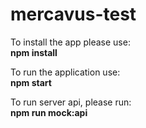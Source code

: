 # mercavus-test

To install the app please use:<br/>
<b>npm install</b>


To run the application use:</br>
<b>npm start</b>


To run server api, please run:<br/>
<b>npm run mock:api</b>
